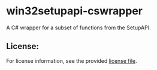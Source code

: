 win32setupapi-cswrapper
=======================

A C# wrapper for a subset of functions from the SetupAPI.




License:
--------
For license information, see the provided [license file](LICENSE.md).

